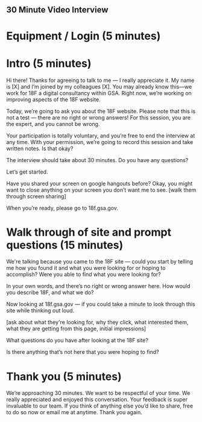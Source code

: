 ## 30 Minute Video Interview

# Equipment / Login (5 minutes)

# Intro (5 minutes)

Hi there! Thanks for agreeing to talk to me — I really appreciate it. My name is [X] and I’m joined by my colleagues [X]. You may already know this—we work for 18F a digital consultancy within GSA. Right now, we’re working on improving aspects of the 18F website.

Today, we’re going to ask you about the 18F website. Please note that this is not a test — there are no right or wrong answers! For this session, you are the expert, and you cannot be wrong.

Your participation is totally voluntary, and you’re free to end the interview at any time. With your permission, we’re going to record this session and take written notes. Is that okay?

The interview should take about 30 minutes. Do you have any questions?

Let’s get started.

Have you shared your screen on google hangouts before? Okay, you might want to close anything on your screen you don’t want me to see. [walk them through screen sharing]

When you’re ready, please go to 18f.gsa.gov.

# Walk through of site and prompt questions (15 minutes)

We're talking because you came to the 18F site — could you start by telling me how you found it and what you were looking for or hoping to accomplish? Were you able to find what you were looking for?

In your own words, and there’s no right or wrong answer here. How would you describe 18F, and what we do?

Now looking at 18f.gsa.gov — if you could take a minute to look through this site while thinking out loud.

[ask about what they're looking for, why they click, what interested them, what they are getting from this page, initial impressions]

What questions do you have after looking at the 18F site?

Is there anything that’s not here that you were hoping to find?

# Thank you (5 minutes)

We’re approaching 30 minutes. We want to be respectful of your time. We really appreciated and enjoyed this conversation. Your feedback is super invaluable to our team. If you think of anything else you’d like to share, free to do so now or email me at anytime. Thank you again.
